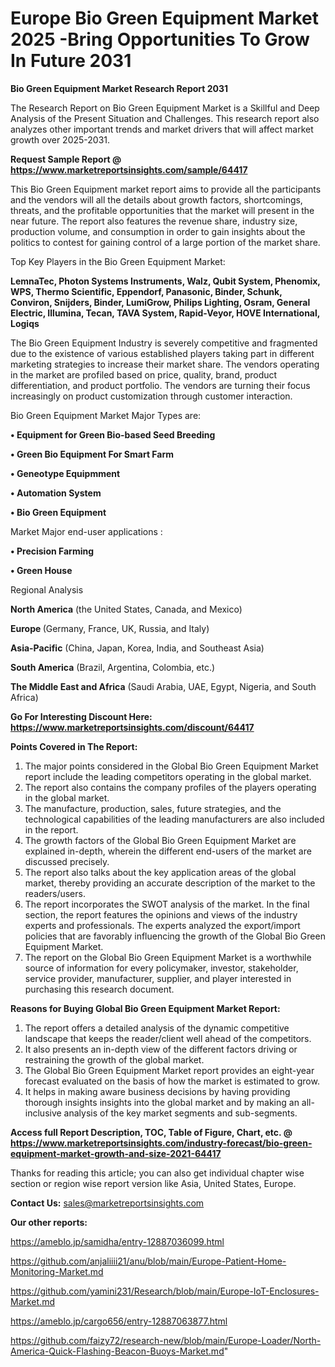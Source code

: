 # Europe Bio Green Equipment Market 2025 -Bring Opportunities To Grow In Future 2031

<strong>Bio Green Equipment Market Research Report 2031</strong>

The Research Report on Bio Green Equipment Market is a Skillful and Deep Analysis of the Present Situation and Challenges. This research report also analyzes other important trends and market drivers that will affect market growth over 2025-2031.

<strong>Request Sample Report @ <a href=https://www.marketreportsinsights.com/sample/64417>https://www.marketreportsinsights.com/sample/64417</a></strong>

This Bio Green Equipment market report aims to provide all the participants and the vendors will all the details about growth factors, shortcomings, threats, and the profitable opportunities that the market will present in the near future. The report also features the revenue share, industry size, production volume, and consumption in order to gain insights about the politics to contest for gaining control of a large portion of the market share.

Top Key Players in the Bio Green Equipment Market:

<strong>LemnaTec, Photon Systems Instruments, Walz, Qubit System, Phenomix, WPS, Thermo Scientific, Eppendorf, Panasonic, Binder, Schunk, Conviron, Snijders, Binder, LumiGrow, Philips Lighting, Osram, General Electric, Illumina, Tecan, TAVA System, Rapid-Veyor, HOVE International, Logiqs</strong>

The Bio Green Equipment Industry is severely competitive and fragmented due to the existence of various established players taking part in different marketing strategies to increase their market share. The vendors operating in the market are profiled based on price, quality, brand, product differentiation, and product portfolio. The vendors are turning their focus increasingly on product customization through customer interaction.

Bio Green Equipment Market Major Types are:

<strong>• Equipment for Green Bio-based Seed Breeding

• Green Bio Equipment For Smart Farm

• Geneotype Equipmment

• Automation System

• Bio Green Equipment</strong>

Market Major end-user applications :

<strong>• Precision Farming

• Green House</strong>

Regional Analysis

</u><strong><b>North America</b></strong> (the United States, Canada, and Mexico)

<strong><b>Europe </b></strong>(Germany, France, UK, Russia, and Italy)

<strong><b>Asia-Pacific</b></strong> (China, Japan, Korea, India, and Southeast Asia)

<strong><b>South America</b></strong> (Brazil, Argentina, Colombia, etc.)

<strong><b>The Middle East and Africa</b></strong> (Saudi Arabia, UAE, Egypt, Nigeria, and South Africa)

<strong>Go For Interesting Discount Here: <a href=https://www.marketreportsinsights.com/discount/64417>https://www.marketreportsinsights.com/discount/64417</a></strong>

<strong>Points Covered in The Report:</strong>
<ol>
  <li>The major points considered in the Global Bio Green Equipment Market report include the leading competitors operating in the global market.</li>
  <li>The report also contains the company profiles of the players operating in the global market.</li>
  <li>The manufacture, production, sales, future strategies, and the technological capabilities of the leading manufacturers are also included in the report.</li>
  <li>The growth factors of the Global Bio Green Equipment Market are explained in-depth, wherein the different end-users of the market are discussed precisely.</li>
  <li>The report also talks about the key application areas of the global market, thereby providing an accurate description of the market to the readers/users.</li>
  <li>The report incorporates the SWOT analysis of the market. In the final section, the report features the opinions and views of the industry experts and professionals. The experts analyzed the export/import policies that are favorably influencing the growth of the Global Bio Green Equipment Market.</li>
  <li>The report on the Global Bio Green Equipment Market is a worthwhile source of information for every policymaker, investor, stakeholder, service provider, manufacturer, supplier, and player interested in purchasing this research document.</li>
</ol>
<strong>Reasons for Buying Global Bio Green Equipment Market Report:</strong>

<ol>
  <li>The report offers a detailed analysis of the dynamic competitive landscape that keeps the reader/client well ahead of the competitors.</li>
  <li>It also presents an in-depth view of the different factors driving or restraining the growth of the global market.</li>
  <li>The Global Bio Green Equipment Market report provides an eight-year forecast evaluated on the basis of how the market is estimated to grow.</li>
  <li>It helps in making aware business decisions by having providing thorough insights insights into the global market and by making an all-inclusive analysis of the key market segments and sub-segments.</li>
</ol>
<strong>Access full Report Description, TOC, Table of Figure, Chart, etc. @ <a href=https://www.marketreportsinsights.com/industry-forecast/bio-green-equipment-market-growth-and-size-2021-64417>https://www.marketreportsinsights.com/industry-forecast/bio-green-equipment-market-growth-and-size-2021-64417</a></strong>


Thanks for reading this article; you can also get individual chapter wise section or region wise report version like Asia, United States, Europe.

<strong>Contact Us:</strong>
sales@marketreportsinsights.com

<strong>Our other reports:</strong>

<a href=https://ameblo.jp/samidha/entry-12887036099.html>https://ameblo.jp/samidha/entry-12887036099.html</a>

<a href=https://github.com/anjaliiii21/anu/blob/main/Europe-Patient-Home-Monitoring-Market.md>https://github.com/anjaliiii21/anu/blob/main/Europe-Patient-Home-Monitoring-Market.md</a>

<a href=https://github.com/yamini231/Research/blob/main/Europe-IoT-Enclosures-Market.md>https://github.com/yamini231/Research/blob/main/Europe-IoT-Enclosures-Market.md</a>

<a href=https://ameblo.jp/cargo656/entry-12887063877.html>https://ameblo.jp/cargo656/entry-12887063877.html</a>

<a href=https://github.com/faizy72/research-new/blob/main/Europe-Loader/North-America-Quick-Flashing-Beacon-Buoys-Market.md>https://github.com/faizy72/research-new/blob/main/Europe-Loader/North-America-Quick-Flashing-Beacon-Buoys-Market.md</a>"
